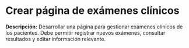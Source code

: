 # Crear página de exámenes clínicos

**Descripción:** Desarrollar una página para gestionar exámenes clínicos de los pacientes. Debe permitir registrar nuevos exámenes, consultar resultados y editar información relevante.